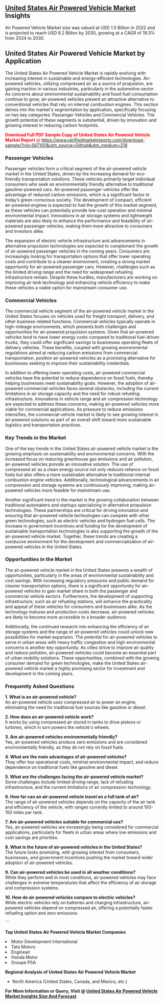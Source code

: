 <h2><a href="https://www.verifiedmarketreports.com/download-sample/?rid=587100&amp;utm_source=Github&amp;utm_medium=218" target="_blank">United States Air Powered Vehicle Market</a> Insights</h2><p>Air Powered Vehicle Market size was valued at USD 1.5 Billion in 2022 and is projected to reach USD 6.2 Billion by 2030, growing at a CAGR of 19.3% from 2024 to 2030.</p><p> <h2>United States Air Powered Vehicle Market by Application</h2> <p>The United States Air Powered Vehicle Market is rapidly evolving with increasing interest in sustainable and energy-efficient technologies. Air-powered vehicles, utilizing compressed air as a source of propulsion, are gaining traction in various industries, particularly in the automotive sector. As concerns about environmental sustainability and fossil fuel consumption continue to grow, air-powered vehicles present an attractive alternative to conventional vehicles that rely on internal combustion engines. This section delves into the market's segmentation by application, specifically focusing on two key categories: Passenger Vehicles and Commercial Vehicles. The growth potential of these segments is substantial, driven by innovation and growing interest in reducing carbon footprints.</p> <p><p><span class=""><span style="color: #ff0000;"><strong>Download Full PDF Sample Copy of United States Air Powered Vehicle Market Report</strong> @ </span><a href="https://www.verifiedmarketreports.com/download-sample/?rid=587100&amp;utm_source=Github&amp;utm_medium=218" target="_blank">https://www.verifiedmarketreports.com/download-sample/?rid=587100&amp;utm_source=Github&amp;utm_medium=218</a></span></p></p> <h3>Passenger Vehicles</h3> <p>Passenger vehicles form a critical segment of the air-powered vehicle market in the United States, driven by the increasing demand for eco-friendly transportation solutions. These vehicles primarily target individual consumers who seek an environmentally friendly alternative to traditional gasoline-powered cars. Air-powered passenger vehicles offer the advantage of reduced carbon emissions, which is a significant factor in today’s green-conscious society. The development of compact, efficient air-powered engines is expected to fuel the growth of this market segment, as these vehicles can potentially provide low-cost operation and minimal environmental impact. Innovations in air storage systems and lightweight materials are also likely to enhance the performance and feasibility of air-powered passenger vehicles, making them more attractive to consumers and investors alike.</p> <p>The expansion of electric vehicle infrastructure and advancements in alternative propulsion technologies are expected to complement the growth of air-powered passenger vehicles in the coming years. Consumers are increasingly looking for transportation options that offer lower operating costs and contribute to a cleaner environment, creating a strong market opportunity for air-powered passenger cars. However, challenges such as the limited driving range and the need for widespread refueling infrastructure remain. Despite these hurdles, manufacturers are working on improving air tank technology and enhancing vehicle efficiency to make these vehicles a viable option for mainstream consumer use.</p> <h3>Commercial Vehicles</h3> <p>The commercial vehicle segment of the air-powered vehicle market in the United States focuses on vehicles used for freight transport, delivery, and other business-related functions. Commercial vehicles typically operate in high-mileage environments, which presents both challenges and opportunities for air-powered propulsion systems. Given that air-powered vehicles tend to have lower energy costs compared to traditional fuel-driven trucks, they could offer significant savings to businesses operating fleets of delivery vehicles. These benefits, coupled with growing environmental regulations aimed at reducing carbon emissions from commercial transportation, position air-powered vehicles as a promising alternative for businesses seeking to improve their sustainability credentials.</p> <p>In addition to offering lower operating costs, air-powered commercial vehicles have the potential to reduce dependence on fossil fuels, thereby helping businesses meet sustainability goals. However, the adoption of air-powered commercial vehicles faces several obstacles, including the current limitations in air storage capacity and the need for robust refueling infrastructure. Innovations in vehicle range and air compression technology are expected to address these concerns, making air-powered vehicles more viable for commercial applications. As pressure to reduce emissions intensifies, the commercial vehicle market is likely to see growing interest in air-powered solutions as part of an overall shift toward more sustainable logistics and transportation practices.</p> <h3>Key Trends in the Market</h3> <p>One of the key trends in the United States air-powered vehicle market is the growing emphasis on sustainability and environmental concerns. With the increased focus on reducing greenhouse gas emissions and air pollution, air-powered vehicles provide an innovative solution. The use of compressed air as a clean energy source not only reduces reliance on fossil fuels but also offers a more sustainable alternative to traditional internal combustion engine vehicles. Additionally, technological advancements in air compression and storage systems are continuously improving, making air-powered vehicles more feasible for mainstream use.</p> <p>Another significant trend in the market is the growing collaboration between traditional automakers and startups specializing in alternative propulsion technologies. These partnerships are critical for driving innovation and ensuring that air-powered vehicle technologies can compete with other green technologies, such as electric vehicles and hydrogen fuel cells. The increase in government incentives and funding for the development of sustainable transportation technologies is also supporting the growth of the air-powered vehicle market. Together, these trends are creating a conducive environment for the development and commercialization of air-powered vehicles in the United States.</p> <h3>Opportunities in the Market</h3> <p>The air-powered vehicle market in the United States presents a wealth of opportunities, particularly in the areas of environmental sustainability and cost savings. With increasing regulatory pressures and public demand for cleaner transportation options, there is a significant opportunity for air-powered vehicles to gain market share in both the passenger and commercial vehicle sectors. Furthermore, the development of supporting infrastructure, such as air refueling stations, will enhance the practicality and appeal of these vehicles for consumers and businesses alike. As the technology matures and production costs decrease, air-powered vehicles are likely to become more accessible to a broader audience.</p> <p>Additionally, the continued research into enhancing the efficiency of air storage systems and the range of air-powered vehicles could unlock new possibilities for market expansion. The potential for air-powered vehicles to serve in urban areas with heavy traffic congestion and high environmental concerns is another key opportunity. As cities strive to improve air quality and reduce pollution, air-powered vehicles could become an essential part of urban mobility solutions. These opportunities, combined with the growing consumer demand for green technologies, make the United States air-powered vehicle market a highly promising sector for investment and development in the coming years.</p> <h3>Frequently Asked Questions</h3> <p><strong>1. What is an air-powered vehicle?</strong><br>An air-powered vehicle uses compressed air to power an engine, eliminating the need for traditional fuel sources like gasoline or diesel.</p> <p><strong>2. How does an air-powered vehicle work?</strong><br>It works by using compressed air stored in tanks to drive pistons or turbines, which in turn powers the vehicle's wheels.</p> <p><strong>3. Are air-powered vehicles environmentally friendly?</strong><br>Yes, air-powered vehicles produce zero emissions and are considered environmentally friendly, as they do not rely on fossil fuels.</p> <p><strong>4. What are the main advantages of air-powered vehicles?</strong><br>They offer low operational costs, minimal environmental impact, and reduce dependence on traditional fuels like gasoline and diesel.</p> <p><strong>5. What are the challenges facing the air-powered vehicle market?</strong><br>Some challenges include limited driving range, lack of refueling infrastructure, and the current limitations of air compression technology.</p> <p><strong>6. How far can an air-powered vehicle travel on a full tank of air?</strong><br>The range of air-powered vehicles depends on the capacity of the air tank and efficiency of the vehicle, with ranges currently limited to around 100-150 miles per tank.</p> <p><strong>7. Are air-powered vehicles suitable for commercial use?</strong><br>Yes, air-powered vehicles are increasingly being considered for commercial applications, particularly for fleets in urban areas where low emissions and cost savings are priorities.</p> <p><strong>8. What is the future of air-powered vehicles in the United States?</strong><br>The future looks promising, with growing interest from consumers, businesses, and government incentives pushing the market toward wider adoption of air-powered vehicles.</p> <p><strong>9. Can air-powered vehicles be used in all weather conditions?</strong><br>While they perform well in most conditions, air-powered vehicles may face challenges in extreme temperatures that affect the efficiency of air storage and compression systems.</p> <p><strong>10. How do air-powered vehicles compare to electric vehicles?</strong><br>While electric vehicles rely on batteries and charging infrastructure, air-powered vehicles depend on compressed air, offering a potentially faster refueling option and zero emissions.</p> ```</p><p><strong>Top United States Air Powered Vehicle Market Companies</strong></p><div data-test-id=""><p><li>Motor Development International</li><li> Tata Motors</li><li> Engineair</li><li> Honda Motor</li><li> Groupe PSA</li></p><div><strong>Regional Analysis of&nbsp;United States Air Powered Vehicle Market</strong></div><ul><li dir="ltr"><p dir="ltr">North America&nbsp;(United States, Canada, and Mexico, etc.)</p></li></ul><p><strong>For More Information or Query, Visit @&nbsp;</strong><strong><a href="https://www.verifiedmarketreports.com/product/air-powered-vehicle-market/?utm_source=Github&amp;utm_medium=218" target="_blank">United States Air Powered Vehicle Market Insights Size And Forecast</a></strong></p></div>
